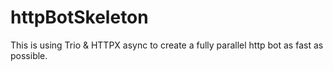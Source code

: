# httpBotSkeleton
This is using Trio &amp; HTTPX async to create a fully parallel http bot as fast as possible.

